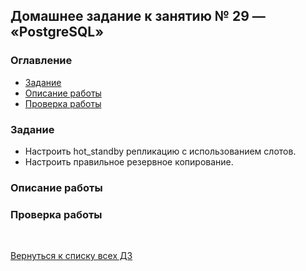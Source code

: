 ## Домашнее задание к занятию № 29 — «PostgreSQL»  <!-- omit in toc -->

### Оглавление  <!-- omit in toc -->

- [Задание](#задание)
- [Описание работы](#описание-работы)
- [Проверка работы](#проверка-работы)

### Задание

- Настроить hot_standby репликацию с использованием слотов.
- Настроить правильное резервное копирование.

### Описание работы



### Проверка работы



<br/>

[Вернуться к списку всех ДЗ](../README.md)
